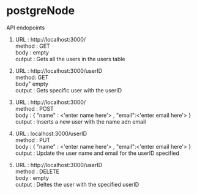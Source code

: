 # postgreNode

 API endopoints 
 1.  URL : http://localhost:3000/ \
     method : GET \
     body : empty \
     output : Gets all the users  in the users table 
    
 2.  URL : http://localhost:3000/userID \
     method: GET \
     body" empty \
     output : Gets specific user with the userID 
   
 3.  URL : http://localhost:3000/ \
     method : POST \
     body : { "name" : <'enter name here'> , "email":<'enter email here'> } \
     output : Inserts a new user with the name adn email  
     
 
 4.  URL : localhost:3000/userID \
     method : PUT \
     body : { "name" : <'enter name here'> , "email":<'enter email here'> } \
     output : Update the user name and email for the userID specified 
     
 5.  URL : http://localhost:3000/userID \
     method : DELETE \
     body : empty \
     output : Deltes the user with the specified userID 
